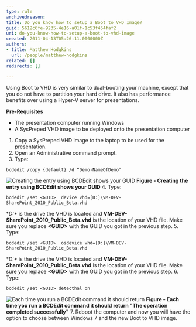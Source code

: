 ```yaml
---
type: rule
archivedreason: 
title: Do you know how to setup a Boot to VHD Image?
guid: 5612c6fe-9235-4e16-a01f-1c53f454faf2
uri: do-you-know-how-to-setup-a-boot-to-vhd-image
created: 2011-04-13T05:26:11.0000000Z
authors:
- title: Matthew Hodgkins
  url: /people/matthew-hodgkins
related: []
redirects: []

---
```


Using Boot to VHD is very similar to dual-booting your machine, except that you do not have to partition your hard drive. It also has performance benefits over using a Hyper-V server for presentations.   
<!--endintro-->
**Pre-Requisites** 


* The presentation computer running Windows
* A SysPreped VHD image to be deployed onto the presentation computer


1. Copy a SysPreped VHD image to the laptop to be used for the presentation.
2. Open an Administrative command prompt.
3. Type:



```
bcdedit /copy {default} /d “Demo-NameOfDemo”
```


![Creating the entry using BCDEdit shows your GUID](fig1-creatingentry.png)
**Figure - Creating the entry using BCDEdit shows your GUID**
4. Type:



```
bcdedit /set <GUID>  device vhd=[D:]\VM-DEV-SharePoint_2010_Public_Beta.vhd
```



**D:\** is the drive the VHD is located and  **VM-DEV-SharePoint\_2010\_Public\_Beta.vhd** is the location of your VHD file. Make sure you replace  **&lt;GUID&gt;** with the GUID you got in the previous step.
5. Type:



```
bcdedit /set <GUID>  osdevice vhd=[D:]\VM-DEV-SharePoint_2010_Public_Beta.vhd
```



**D:\** is the drive the VHD is located and  **VM-DEV-SharePoint\_2010\_Public\_Beta.vhd** is the location of your VHD file. Make sure you replace  **&lt;GUID&gt;** with the GUID you got in the previous step.
6. Type:



```
bcdedit /set <GUID> detecthal on
```


![Each time you run a BCDEdit command it should return ](fig2-addguids.png)
**Figure - Each time you run a BCDEdit command it should return "The operation completed successfully"**
7. Reboot the computer and now you will have the option to choose between Windows 7 and the new Boot to VHD image.
